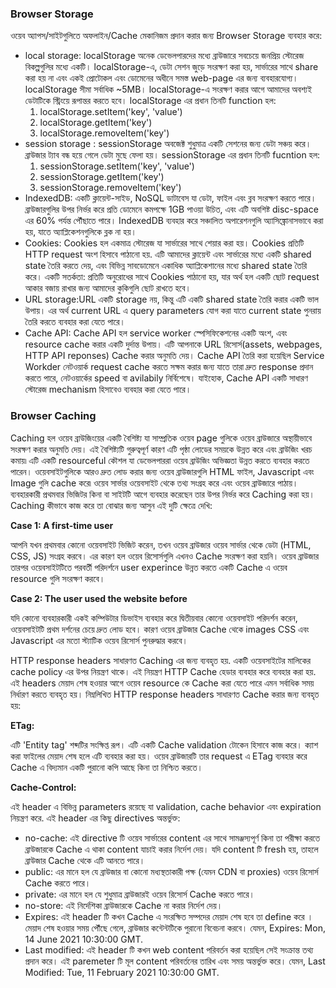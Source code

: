 ### Browser Storage
ওয়েব অ্যাপস/সাইটগুলিতে অফলাইন/Cache মেকানিজম প্রদান করার জন্য Browser Storage ব্যবহার করে: 
 - local storage: localStorage অনেক ডেভেলপারদের মধ্যে ব্রাউজারে সবচেয়ে জনপ্রিয় স্টোরেজ বিকল্পগুলির মধ্যে একটি। localStorage-এ, ডেটা সেশন জুড়ে সংরক্ষণ করা হয়, সার্ভারের সাথে share করা হয় না এবং একই প্রোটোকল এবং ডোমেনের অধীনে সমস্ত web-page এর জন্য ব্যবহারযোগ্য। localStorage সীমা সর্বাধিক ~5MB। localStorage-এ সংরক্ষণ করার আগে আমাদের অবশ্যই ডেটাটিকে স্ট্রিংয়ে রূপান্তর করতে হবে। localStorage এর প্রধান তিনটি function হল:
   1. localStorage.setItem('key', 'value')
   2. localStorage.getItem('key')
   3. localStorage.removeItem('key')
 - session storage : sessionStorage অবজেক্ট শুধুমাত্র একটি সেশনের জন্য ডেটা সঞ্চয় করে। ব্রাউজার ট্যাব বন্ধ হয়ে গেলে ডেটা মুছে ফেলা হয়। sessionStorage এর প্রধান তিনটি fucntion হল:
   1. sessionStorage.setItem('key', 'value')
   2. sessionStorage.getItem('key')
   3. sessionStorage.removeItem('key')
 - IndexedDB: একটি ক্লায়েন্ট-সাইড, NoSQL ডাটাবেস যা ডেটা, ফাইল এবং ব্লব সংরক্ষণ করতে পারে। ব্রাউজারগুলির উপর নির্ভর করে প্রতি ডোমেনে কমপক্ষে 1GB পাওয়া উচিত, এবং এটি অবশিষ্ট disc-space এর 60% পর্যন্ত পৌঁছাতে পারে। IndexedDB ব্যবহার করে সঞ্চালিত অপারেশনগুলি অ্যাসিঙ্ক্রোনাসভাবে করা হয়, যাতে অ্যাপ্লিকেশনগুলিকে ব্লক না হয়।
 - Cookies: Cookies হল একমাত্র স্টোরেজ যা সার্ভারের সাথে শেয়ার করা হয়। Cookies প্রতিটি HTTP request অংশ হিসাবে পাঠানো হয়. এটি আমাদের ক্লায়েন্ট এবং সার্ভারের মধ্যে একটি shared state তৈরি করতে দেয়, এবং বিভিন্ন সাবডোমেনে একাধিক অ্যাপ্লিকেশানের মধ্যে shared state তৈরি করে। একটি সতর্কতা: প্রতিটি অনুরোধের সাথে Cookies পাঠানো হয়, যার অর্থ হল একটি ছোট request আকার বজায় রাখার জন্য আমাদের কুকিগুলি ছোট রাখতে হবে।
 - URL storage:URL একটি storage নয়, কিন্তু এটি একটি shared state তৈরি করার একটি ভাল উপায়। এর অর্থ current URL এ query parameters যোগ করা যাতে current state পুনরায় তৈরি করতে ব্যবহার করা যেতে পারে। 
 - Cache API: Cache API হল service worker স্পেসিফিকেশনের একটি অংশ, এবং resource cache করার একটি দুর্দান্ত উপায়। এটি আপনাকে URL রিসোর্স(assets, webpages, HTTP API reponses) Cache করার অনুমতি দেয়। Cache API তৈরি করা হয়েছিল Service Workder নেটওয়ার্ক request cache করতে সক্ষম করার জন্য যাতে তারা দ্রুত response প্রদান করতে পারে, নেটওয়ার্কের speed বা avilabily নির্বিশেষে। যাইহোক, Cache API একটি সাধারণ স্টোরেজ mechanism হিসাবেও ব্যবহার করা যেতে পারে।


### Browser Caching
Caching হল ওয়েব ব্রাউজিংয়ের একটি বৈশিষ্ট্য যা সাম্প্রতিক ওয়েব page গুলিকে ওয়েব ব্রাউজারে অস্থায়ীভাবে সংরক্ষণ করার অনুমতি দেয়। এই বৈশিষ্ট্যটি গুরুত্বপূর্ণ কারণ এটি পৃষ্ঠা লোডের সময়কে উন্নত করে এবং ব্রাউজিং খরচ কমায়৷ এটি একটি resourceful কৌশল যা ডেভেলপাররা ওয়েব ব্রাউজিং অভিজ্ঞতা উন্নত করতে ব্যবহার করতে পারেন। ওয়েবসাইটগুলিকে আরও দ্রুত লোড করার জন্য ওয়েব ব্রাউজারগুলি HTML ফাইল, Javascript এবং Image গুলি cache করে৷ ওয়েব সার্ভার ওয়েবসাইট থেকে তথ্য সংগ্রহ করে এবং ওয়েব ব্রাউজারে পাঠায়। ব্যবহারকারী প্রথমবার ভিজিটর কিনা বা সাইটটি আগে ব্যবহার করেছেন তার উপর নির্ভর করে Caching করা হয়। Caching কীভাবে কাজ করে তা বোঝার জন্য আসুন এই দুটি ক্ষেত্রে দেখি:

**Case 1: A first-time user**

আপনি যখন প্রথমবার কোনো ওয়েবসাইট ভিজিট করেন, তখন ওয়েব ব্রাউজার ওয়েব সার্ভার থেকে ডেটা (HTML, CSS, JS) সংগ্রহ করবে। এর কারণ হল ওয়েব রিসোর্সগুলি এখনও Cache সংরক্ষণ করা হয়নি। ওয়েব ব্রাউজার তারপর ওয়েবসাইটটিতে পরবর্তী পরিদর্শনে user experince উন্নত করতে একটি Cache এ ওয়েব resource গুলি সংরক্ষণ করবে।

**Case 2: The user used the website before**

যদি কোনো ব্যবহারকারী একই কম্পিউটার ডিভাইস ব্যবহার করে দ্বিতীয়বার কোনো ওয়েবসাইট পরিদর্শন করেন, ওয়েবসাইটটি প্রথম দর্শনের চেয়ে দ্রুত লোড হবে। কারণ ওয়েব ব্রাউজার Cache থেকে images CSS এবং Javascript এর মতো স্ট্যাটিক ওয়েব রিসোর্স পুনরুদ্ধার করবে।



HTTP response headers সাধারণত Caching এর জন্য ব্যবহৃত হয়. একটি ওয়েবসাইটের মালিকের cache policy এর উপর নিয়ন্ত্রণ থাকে। এই নিয়ন্ত্রণ HTTP Cache হেডার ব্যবহার করে ব্যবহার করা হয়. এই headers মেয়াদ শেষ হওয়ার আগে ওয়েব resource কে Cache করা যেতে পারে এমন সর্বাধিক সময় নির্ধারণ করতে ব্যবহৃত হয়। নিম্নলিখিত HTTP response headers সাধারণত Cache করার জন্য ব্যবহৃত হয়:

**ETag:**

 এটি 'Entity tag' শব্দটির সংক্ষিপ্ত রূপ। এটি একটি Cache validation টোকেন হিসাবে কাজ করে। ক্যাশ করা ফাইলের মেয়াদ শেষ হলে এটি ব্যবহার করা হয়। ওয়েব ব্রাউজারটি তার request এ ETag ব্যবহার করে Cache এ বিদ্যমান একটি পুরানো কপি আছে কিনা তা নিশ্চিত করতে।

**Cache-Control:** 

এই header এ বিভিন্ন parameters রয়েছে যা validation, cache behavior এবং expiration নিয়ন্ত্রণ করে. এই header এর কিছু directives অন্তর্ভুক্ত:
  - no-cache: এই directive টি ওয়েব সার্ভারের content এর সাথে সামঞ্জস্যপূর্ণ কিনা তা পরীক্ষা করতে ব্রাউজারকে Cache এ থাকা content যাচাই করার নির্দেশ দেয়। যদি content টি fresh হয়, তাহলে ব্রাউজার Cache থেকে এটি আনতে পারে।
  - public: এর মানে হল যে ব্রাউজার বা কোনো মধ্যস্থতাকারী পক্ষ (যেমন CDN বা proxies) ওয়েব রিসোর্স Cache করতে পারে।
  - private: এর মানে হল যে শুধুমাত্র ব্রাউজারই ওয়েব রিসোর্স Cache করতে পারে।
  - no-store: এই নির্দেশিকা ব্রাউজারকে Cache না করার নির্দেশ দেয়।
  - Expires: এই header টি কখন Cache এ সংরক্ষিত সম্পদের মেয়াদ শেষ হবে তা define করে । মেয়াদ শেষ হওয়ার সময় পৌঁছে গেলে, ব্রাউজার কন্টেন্টটিকে পুরানো বিবেচনা করবে। যেমন, Expires: Mon, 14 June 2021 10:30:00 GMT.
  - Last modified: এই header টি কখন web content পরিবর্তন করা হয়েছিল সেই সংক্রান্ত তথ্য প্রদান করে। এই paremeter টি মূল content পরিবর্তনের তারিখ এবং সময় অন্তর্ভুক্ত করে। যেমন, Last Modified: Tue, 11 February 2021 10:30:00 GMT.
